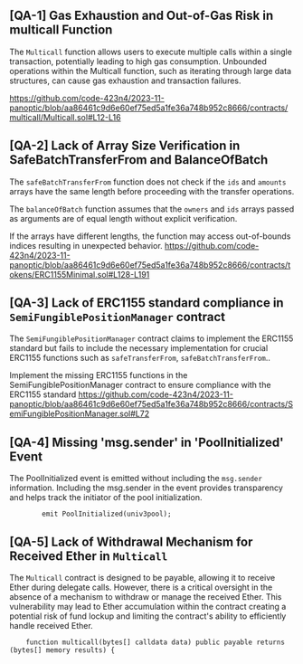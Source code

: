 ## [QA-1] Gas Exhaustion and Out-of-Gas Risk in multicall Function
The `Multicall` function allows users to execute multiple calls within a single transaction, potentially leading to high gas consumption. Unbounded operations within the Multicall function, such as iterating through large data structures, can cause gas exhaustion and transaction failures.

https://github.com/code-423n4/2023-11-panoptic/blob/aa86461c9d6e60ef75ed5a1fe36a748b952c8666/contracts/multicall/Multicall.sol#L12-L16

## [QA-2] Lack of Array Size Verification in SafeBatchTransferFrom and BalanceOfBatch
The `safeBatchTransferFrom` function does not check if the `ids` and `amounts` arrays have the same length before proceeding with the transfer operations.

The `balanceOfBatch` function assumes that the `owners` and `ids` arrays passed as arguments are of equal length without explicit verification.

If the arrays have different lengths, the function may access out-of-bounds indices resulting in unexpected behavior.
https://github.com/code-423n4/2023-11-panoptic/blob/aa86461c9d6e60ef75ed5a1fe36a748b952c8666/contracts/tokens/ERC1155Minimal.sol#L128-L191

## [QA-3] Lack of ERC1155 standard compliance in `SemiFungiblePositionManager` contract
The `SemiFungiblePositionManager` contract claims to implement the ERC1155 standard but fails to include the necessary implementation for crucial ERC1155 functions such as `safeTransferFrom`, `safeBatchTransferFrom`..

Implement the missing ERC1155 functions in the SemiFungiblePositionManager contract to ensure compliance with the ERC1155 standard
https://github.com/code-423n4/2023-11-panoptic/blob/aa86461c9d6e60ef75ed5a1fe36a748b952c8666/contracts/SemiFungiblePositionManager.sol#L72

## [QA-4] Missing 'msg.sender' in 'PoolInitialized' Event
The PoolInitialized event is emitted without including the `msg.sender` information. Including the msg.sender in the event provides transparency and helps track the initiator of the pool initialization.
```
        emit PoolInitialized(univ3pool);
```
## [QA-5] Lack of Withdrawal Mechanism for Received Ether in `Multicall`
The `Multicall` contract is designed to be payable, allowing it to receive Ether during delegate calls. However, there is a critical oversight in the absence of a mechanism to withdraw or manage the received Ether. This vulnerability may lead to Ether accumulation within the contract creating a potential risk of fund lockup and limiting the contract's ability to efficiently handle received Ether.
```
    function multicall(bytes[] calldata data) public payable returns (bytes[] memory results) {

```

```